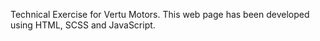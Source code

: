 Technical Exercise for Vertu Motors. This web page has been developed using HTML, SCSS and JavaScript.
